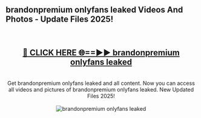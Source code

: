 <h2>brandonpremium onlyfans leaked Videos And Photos - Update Files 2025!</h2>
<br>
<div align="center">
<h2><a href="https://linkcuts.com/hfmhzwbr" rel="nofollow">🔴 CLICK HERE 🌐==►► brandonpremium onlyfans leaked</a></h2>
<br>
Get brandonpremium onlyfans leaked and all content. Now you can access all videos and pictures of brandonpremium onlyfans leaked. New Updated Files 2025!
<br>
<br>
<a href="https://linkcuts.com/hfmhzwbr" rel="nofollow" data-target="animated-image.originalLink"><img src="https://i.ibb.co.com/WyWwxjT/player-gif2.gif" alt="brandonpremium onlyfans leaked" style="max-width: 100%; display: inline-block;" data-target="animated-image.originalImage"></a>
</div>
<br>